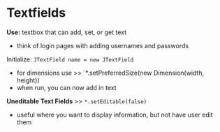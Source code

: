 # Textfields 
**Use:** textbox that can add, set, or get text
- think of login pages with adding usernames and passwords 

Initialize: `JTextField name = new JTextField`
- for dimensions use >> `*.setPreferredSize(new Dimension(width, height))
- when run, you can now add in text

**Uneditable Text Fields** >> `*.setEditable(false)`
- useful where you want to display information, but not have user edit them 
